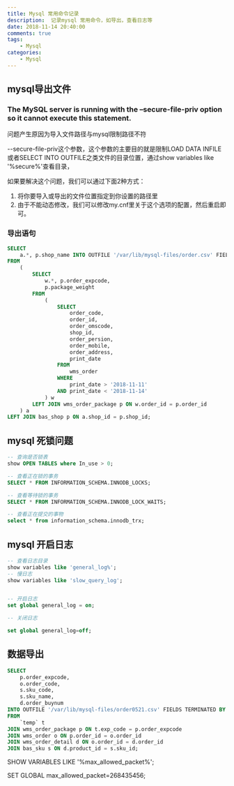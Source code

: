 ```yaml
---
title: Mysql 常用命令记录
description:  记录mysql 常用命令，如导出，查看日志等
date: 2018-11-14 20:40:00
comments: true
tags: 
    - Mysql  
categories:
    - Mysql
---
```


## mysql导出文件



### The MySQL server is running with the –secure-file-priv option so it cannot execute this statement.

问题产生原因为导入文件路径与mysql限制路径不符

--secure-file-priv这个参数，这个参数的主要目的就是限制LOAD DATA INFILE或者SELECT INTO OUTFILE之类文件的目录位置，通过show variables like '%secure%'查看目录，

如果要解决这个问题，我们可以通过下面2种方式：

1. 将你要导入或导出的文件位置指定到你设置的路径里
2. 由于不能动态修改，我们可以修改my.cnf里关于这个选项的配置，然后重启即可。

### 导出语句
```sql
SELECT
	a.*, p.shop_name INTO OUTFILE '/var/lib/mysql-files/order.csv' FIELDS TERMINATED BY ',' LINES TERMINATED BY '\r\n'
FROM
	(
		SELECT
			w.*, p.order_expcode,
			p.package_weight
		FROM
			(
				SELECT
					order_code,
					order_id,
					order_omscode,
					shop_id,
					order_persion,
					order_mobile,
					order_address,
					print_date
				FROM
					wms_order
				WHERE
					print_date > '2018-11-11'
				AND print_date < '2018-11-14'
			) w
		LEFT JOIN wms_order_package p ON w.order_id = p.order_id
	) a
LEFT JOIN bas_shop p ON a.shop_id = p.shop_id;
```

## mysql 死锁问题
```sql
-- 查询是否锁表
show OPEN TABLES where In_use > 0;

-- 查看正在锁的事务
SELECT * FROM INFORMATION_SCHEMA.INNODB_LOCKS;

-- 查看等待锁的事务
SELECT * FROM INFORMATION_SCHEMA.INNODB_LOCK_WAITS;

-- 查看正在提交的事物
select * from information_schema.innodb_trx;
```

## mysql 开启日志
```sql
-- 查看日志目录
show variables like 'general_log%';
-- 慢日志
show variables like 'slow_query_log';


-- 开启日志
set global general_log = on;

-- 关闭日志

set global general_log=off;
```

## 数据导出

```sql
SELECT
	p.order_expcode,
	o.order_code,
	s.sku_code,
	s.sku_name,
	d.order_buynum
INTO OUTFILE '/var/lib/mysql-files/order0521.csv' FIELDS TERMINATED BY ',' LINES TERMINATED BY '\r\n'
FROM
	`temp` t
JOIN wms_order_package p ON t.exp_code = p.order_expcode
JOIN wms_order o ON p.order_id = o.order_id
JOIN wms_order_detail d ON o.order_id = d.order_id
JOIN bas_sku s ON d.product_id = s.sku_id;
```

SHOW VARIABLES LIKE '%max_allowed_packet%';

SET GLOBAL max_allowed_packet=268435456;